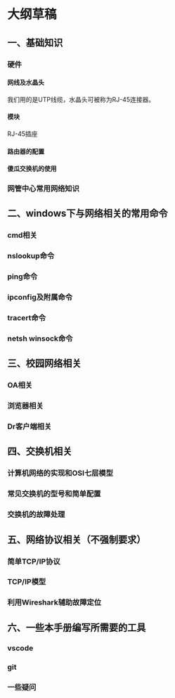 # 大纲草稿
## 一、基础知识
### 硬件
#### 网线及水晶头
我们用的是UTP线缆，水晶头可被称为RJ-45连接器。
#### 模块
RJ-45插座
#### 路由器的配置
#### 傻瓜交换机的使用
### 网管中心常用网络知识
## 二、windows下与网络相关的常用命令
### cmd相关
### nslookup命令
### ping命令
### ipconfig及附属命令
### tracert命令
### netsh winsock命令
## 三、校园网络相关
### OA相关
### 浏览器相关
### Dr客户端相关
## 四、交换机相关
### 计算机网络的实现和OSI七层模型
### 常见交换机的型号和简单配置
### 交换机的故障处理
## 五、网络协议相关（不强制要求）
### 简单TCP/IP协议
### TCP/IP模型
### 利用Wireshark辅助故障定位
## 六、一些本手册编写所需要的工具
### vscode
### git
### 一些疑问